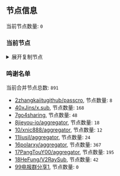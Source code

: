 
## 节点信息
当前节点数量: `0`
### 当前节点
<details>
  <summary>展开复制节点</summary>

    

</details>

### 鸣谢名单
当前合并节点总数: `891`
- [2zhangkaiitugithub/passcro](https://github.com/zhangkaiitugithub/passcro), 节点数量: `8`
- [40xJins/x.sub](https://github.com/0xJins/x.sub), 节点数量: `168`
- [7go4sharing](https://github.com/go4sharing), 节点数量: `48`
- [8jieyou-io/aggregator](https://github.com/jieyou-io/aggregator), 节点数量: `18`
- [10/xnic888/aggregator](https://github.com/xnic888/aggregator), 节点数量: `12`
- [11liusil/aggregator](https://github.com/liusil/aggregator), 节点数量: `24`
- [16polarxy/aggregator](https://github.com/polarxy/aggregator), 节点数量: `367`
- [17PangTouY00/aggregator](https://github.com/PangTouY00/aggregator), 节点数量: `195`
- [18HeFung/V2RaySub](https://github.com/HeFung/V2RaySub), 节点数量: `42`
- [99电报群分享1](https://github.com/cdddbc/getAirport), 节点数量: `0`


